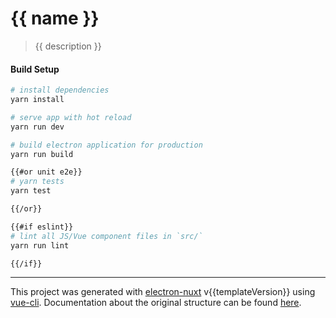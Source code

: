 # {{ name }}

> {{ description }}

#### Build Setup

``` bash
# install dependencies
yarn install

# serve app with hot reload
yarn run dev

# build electron application for production
yarn run build

{{#or unit e2e}}
# yarn tests
yarn test

{{/or}}

{{#if eslint}}
# lint all JS/Vue component files in `src/`
yarn run lint

{{/if}}
```

---

This project was generated with [electron-nuxt](https://github.com/michalzaq12/electron-nuxt) v{{templateVersion}} using [vue-cli](https://github.com/vuejs/vue-cli). Documentation about the original structure can be found [here](https://github.com/michalzaq12/electron-nuxt/blob/master/README.md).

